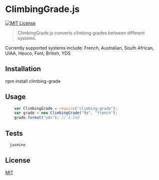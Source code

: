 # ClimbingGrade.js

[![MIT License][license-image]][license-url]

> ClimbingGrade.js converts climbing grades between different systems.

Currently supported systems include: French, Australian, South African, UIAA, Heuco, Font, British, YDS

## Installation

  npm install climbing-grade

## Usage

```javascript
    var ClimbingGrade = require("climbing-grade");
    var grade = new ClimbingGrade("9a", "french");
    grade.format("yds"); // 5.14d
```

## Tests

```bash
  jasmine
```

## License

[MIT][license-url]

[license-image]: http://img.shields.io/badge/license-MIT-blue.svg?style=flat
[license-url]: LICENSE
